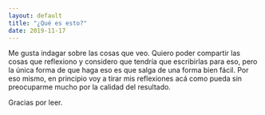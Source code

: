 ```yaml
---
layout: default
title: "¿Qué es esto?"
date: 2019-11-17
---
```


Me gusta indagar sobre las cosas que veo. Quiero poder compartir las cosas que reflexiono y considero que tendría que escribirlas para eso, pero la única forma de que haga eso es que salga de una forma bien fácil. Por eso mismo, en principio voy a tirar mis reflexiones acá como pueda sin preocuparme mucho por la calidad del resultado.

Gracias por leer.
